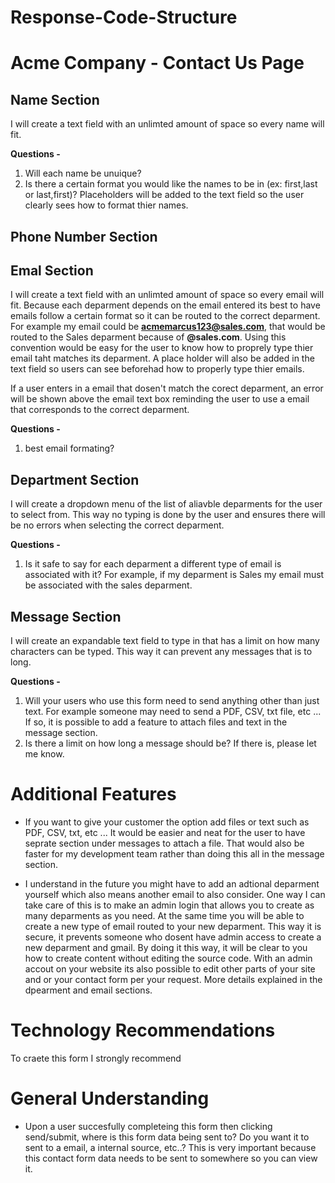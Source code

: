 # Response-Code-Structure

# Acme Company - Contact Us Page

## Name Section

 I will create a text field with an unlimted amount of space so every name will fit.
 
  **Questions -**
  1. Will each name be unuique?
  2. Is there a certain format you would like the names to be in (ex: first,last or last,first)? Placeholders will be added to the text field so the user clearly      sees how to format thier names. 
  
## Phone Number Section

## Emal Section

I will create a text field with an unlimted amount of space so every email will fit. Because each deparment depends on the email entered its best to have emails follow a certain format so it can be routed to the correct deparment. For example my email could be **acmemarcus123@sales.com**, that would be routed to the Sales deparment because of **@sales.com**. Using this convention would be easy for the user to know how to proprely type thier email taht matches its deparment. A place holder will also be added in the text field so users can see beforehad how to properly type thier emails.

If a user enters in a email that dosen't match the corect deparment, an error will be shown above the email text box reminding the user to use a email that corresponds to the correct deparment. 

 **Questions -**
  1. best email formating?

## Department Section

 I will create a dropdown menu of the list of aliavble deparments for the user to select from. This way no typing is done by the user and ensures there will be no errors when selecting the correct deparment. 
 
 **Questions -**
  1. Is it safe to say for each deparment a different type of email is associated with it? For example, if my deparment is Sales my email must be associated with the sales deparment.

## Message Section

 I will create an expandable text field to type in that has a limit on how many characters can be typed. This way it can prevent any messages that is to long.

 **Questions -**
  1. Will your users who use this form need to send anything other than just text. For example someone may need to send  a PDF, CSV, txt file, etc ... If so, it      is possible to add a feature to attach files and text in the message section.
  2. Is there a limit on how long a message should be? If there is, please let me know.

# Additional Features  
* If you want to give your customer the option add files or text such as PDF, CSV, txt, etc ... It would be easier and neat for the user to have seprate section under messages to attach a file. That would also be faster for my development team rather than doing this all in the message section. 

* I understand in the future you might have to add an adtional deparment yourself which also means another email to also consider. One way I can take care of this is to make an admin login that allows you to create as many deparments as you need. At the same time you will be able to create a new type of email routed to your new deparment. This way it is secure, it prevents someone who dosent have admin access to create a new deparment and gmail. By doing it this way, it will be clear to you how to create content without editing the source code. With an admin accout on your website its also possible to edit other parts of your site and or your contact form per your request. More details explained in the dpearment and email sections.

# Technology Recommendations
To craete this form I strongly recommend

# General Understanding 
* Upon a user succesfully completeing this form then clicking send/submit, where is this form data being sent to? Do you want it to sent to a email, a internal source, etc..? This is very important because this contact form data needs to be sent to somewhere so you can view it.

